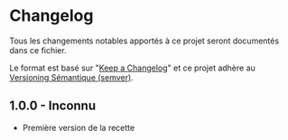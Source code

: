 # Changelog

Tous les changements notables apportés à ce projet seront documentés dans ce fichier.

Le format est basé sur "[Keep a Changelog](http://keepachangelog.com/en/1.0.0/)" et ce projet adhère au [Versioning Sémantique (semver)](http://semver.org/spec/v2.0.0.html).

## 1.0.0 - Inconnu

- Première version de la recette
